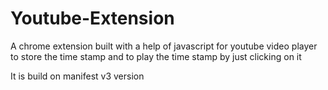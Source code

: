 # Youtube-Extension

A chrome extension built with a help of javascript for youtube video player to store the time stamp and to play the time stamp by just clicking on it

It is build on manifest v3 version
